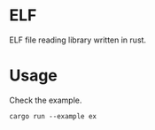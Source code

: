 # ELF

ELF file reading library written in rust.

# Usage

Check the example.
```
cargo run --example ex
```
